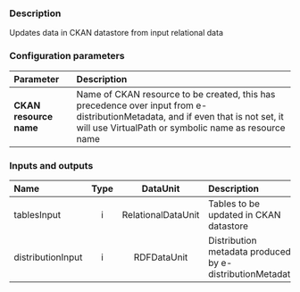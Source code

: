 ### Description

Updates data in CKAN datastore from input relational data

### Configuration parameters

|Parameter|Description|
|:----|:----|
|**CKAN resource name** | Name of CKAN resource to be created, this has precedence over input from e-distributionMetadata, and if even that is not set, it will use VirtualPath or symbolic name as resource name |

### Inputs and outputs

|Name |Type | DataUnit | Description | Mandatory |
|:--------|:------:|:------:|:-------------|:---------------------:|
|tablesInput       |i| RelationalDataUnit |Tables to be updated in CKAN datastore |x|
|distributionInput |i| RDFDataUnit|Distribution metadata produced by e-distributionMetadata | |